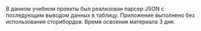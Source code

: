 В данном учебном проекты был реализован парсер JSON с последующим выводом данных в таблицу. Приложение выполнено без использования сторибордов. Время освоения материала 3 дня.
